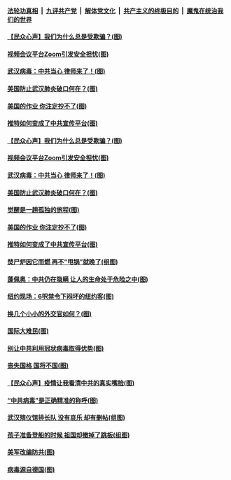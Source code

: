 ####  [法轮功真相](../../../../basic/blob/master/README.md?t=03301831) &nbsp;|&nbsp; [九评共产党](../../../../9ping.md/blob/master/README.md?t=03301831) &nbsp;|&nbsp; [解体党文化](../../../../jtdwh.md/blob/master/README.md?t=03301831)  &nbsp;|&nbsp; [共产主义的终极目的](../../../../gczydzjmd.md/blob/master/README.md?t=03301831) &nbsp;|&nbsp; [魔鬼在统治我们的世界](../../../../mgztzwmdsj.md/blob/master/README.md?t=03301831) 

#### [【民众心声】我们为什么总是受欺骗？(图)](../pages/p4/927790.md?t=03301831) 

#### [视频会议平台Zoom引发安全担忧(图)](../pages/p4/927970.md?t=03301831) 

#### [武汉病毒：中共当心 律师来了！(图)](../pages/p4/927981.md?t=03301831) 

#### [美国防止武汉肺炎破口何在？(图)](../pages/p4/927976.md?t=03301831) 

#### [美国的作业 你注定抄不了(图)](../pages/p4/927979.md?t=03301831) 

#### [推特如何变成了中共宣传平台(图)](../pages/p4/927973.md?t=03301831) 

#### [【民众心声】我们为什么总是受欺骗？(图)](../pages/p4/927790.md?t=03301831) 

#### [视频会议平台Zoom引发安全担忧(图)](../pages/p4/927970.md?t=03301831) 

#### [武汉病毒：中共当心 律师来了！(图)](../pages/p4/927981.md?t=03301831) 

#### [美国防止武汉肺炎破口何在？(图)](../pages/p4/927976.md?t=03301831) 

#### [觉醒是一趟孤独的旅程(图)](../pages/p4/927965.md?t=03301831) 

#### [美国的作业 你注定抄不了(图)](../pages/p4/927979.md?t=03301831) 

#### [推特如何变成了中共宣传平台(图)](../pages/p4/927973.md?t=03301831) 

#### [焚尸炉因它而燃 再不“甩锅”就晚了(组图)](../pages/p4/927898.md?t=03301831) 

#### [蓬佩奥：中共仍在隐瞒 让人的生命处于危险之中(图)](../pages/p4/927765.md?t=03301831) 

#### [纽约现场：6呎禁令下闷坏的纽约客(图)](../pages/p4/927888.md?t=03301831) 

#### [换几个小小的外交官如何？(图)](../pages/p4/927868.md?t=03301831) 

#### [国际大难民(图)](../pages/p4/927848.md?t=03301831) 

#### [别让中共利用冠状病毒取得优势(图)](../pages/p4/927796.md?t=03301831) 

#### [丧失国格 国将不国(图)](../pages/p4/927857.md?t=03301831) 

#### [【民众心声】疫情让我看清中共的真实嘴脸(图)](../pages/p4/926952.md?t=03301831) 

#### [“中共病毒”是正确精准的称呼(图)](../pages/p4/927839.md?t=03301831) 

#### [武汉殡仪馆排长队 没有哀乐 却有删帖(组图)](../pages/p4/927754.md?t=03301831) 

#### [孩子准备登船的时候 祖国却撤掉了跳板(组图)](../pages/p4/927755.md?t=03301831) 

#### [美军改编防共(图)](../pages/p4/927636.md?t=03301831) 

#### [病毒源自德国(图)](../pages/p4/927749.md?t=03301831) 

